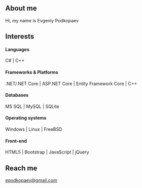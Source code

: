 ## About me ##
Hi, my name is Evgeniy Podkopaev

## Interests ##
#### Languages ####
C# | C++

#### Frameworks & Platforms ####
.NET/.NET Core | ASP.NET Core | Entity Framework Core | C++

#### Databases ####
MS SQL | MySQL | SQLite

#### Operating systems ####
Windows | Linux | FreeBSD

#### Front-end ####
HTML5 | Bootstrap | JavaScript | jQuery 

## Reach me ##
epodkopaev@gmail.com
